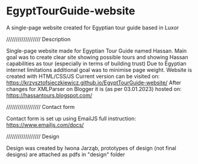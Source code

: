 # EgyptTourGuide-website
A single-page website created for Egyptian tour guide based in Luxor


////////////////// Description

Single-page website made for Egyptian Tour Guide named Hassan.
Main goal was to create clear site showing possible tours and showing Hassan capabilities as tour (especially in terms of building trust)
Due to Egyptian internet limitations additional goal was to minimise page weight. Website is created with HTML/CSS/JS
Current version can be visited on:
https://krzysztofsieczkiewicz.github.io/EgyptTourGuide-website/
After changes for XMLParser on Blogger it is (as per 03.01.2023) hosted on:
https://hassantours.blogspot.com/

////////////////// Contact form

Contact form is set up using EmailJS
full instruction: https://www.emailjs.com/docs/


////////////////// Design

Design was created by Iwona Jarząb, 
prototypes of design (not final designs) are attached as pdfs in "design" folder
